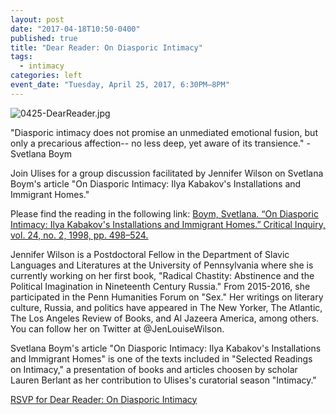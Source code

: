 ```yaml
---
layout: post
date: "2017-04-18T10:50-0400"
published: true
title: "Dear Reader: On Diasporic Intimacy"
tags:
  - intimacy
categories: left
event_date: "Tuesday, April 25, 2017, 6:30PM–8PM"
---
```


![0425-DearReader.jpg]({{site.baseurl}}/assets/img/0425-DearReader.jpg)

"Diasporic intimacy does not promise an unmediated emotional fusion, but only a precarious affection-- no less deep, yet aware of its transience." - Svetlana Boym

Join Ulises for a group discussion facilitated by Jennifer Wilson on Svetlana Boym's article "On Diasporic Intimacy: Ilya Kabakov's Installations and Immigrant Homes."

Please find the reading in the following link:
[Boym, Svetlana. “On Diasporic Intimacy: Ilya Kabakov's Installations and Immigrant Homes.” Critical Inquiry, vol. 24, no. 2, 1998, pp. 498–524.](https://drive.google.com/open?id=0B_P5glJ74tP7WUp5eXB1bG1LcUx1YXlpVVF0dnU1cmlZSk1J)

Jennifer Wilson is a Postdoctoral Fellow in the Department of Slavic Languages and Literatures at the University of Pennsylvania where she is currently working on her first book, "Radical Chastity: Abstinence and the Political Imagination in Nineteenth Century Russia." From 2015-2016, she participated in the Penn Humanities Forum on "Sex." Her writings on literary culture, Russia, and politics have appeared in The New Yorker, The Atlantic, The Los Angeles Review of Books, and Al Jazeera America, among others. You can follow her on Twitter at @JenLouiseWilson.

Svetlana Boym's article "On Diasporic Intimacy: Ilya Kabakov's Installations and Immigrant Homes" is one of the texts included in "Selected Readings on Intimacy," a presentation of books and articles choosen by scholar Lauren Berlant as her contribution to Ulises's curatorial season "Intimacy."

[RSVP for Dear Reader: On Diasporic Intimacy](https://www.facebook.com/events/1896355483973082/)

